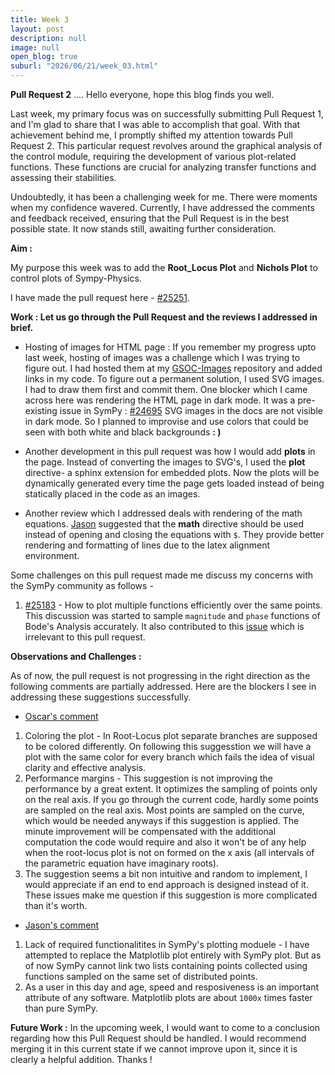 ```yaml
---
title: Week 3 
layout: post
description: null
image: null
open_blog: true
suburl: "2026/06/21/week_03.html"
---
```

**Pull Request 2**
.... Hello everyone, hope this blog finds you well.

Last week, my primary focus was on successfully submitting Pull Request 1, and I'm glad to share that I was able to accomplish that goal. With that achievement behind me, I promptly shifted my attention towards Pull Request 2. This particular request revolves around the graphical analysis of the control module, requiring the development of various plot-related functions. These functions are crucial for analyzing transfer functions and assessing their stabilities.

Undoubtedly, it has been a challenging week for me. There were moments when my confidence wavered. Currently, I have addressed the comments and feedback received, ensuring that the Pull Request is in the best possible state. It now stands still, awaiting further consideration. 

**Aim :**

My purpose this week was to add the **Root_Locus Plot** and **Nichols Plot** to control plots of Sympy-Physics.

I have made the pull request here - [#25251](https://github.com/sympy/sympy/pull/25251). 

**Work : Let us go through the Pull Request and the reviews I addressed in brief.**

- Hosting of images for HTML page : If you remember my progress upto last week, hosting of images was a challenge which I was trying to figure out. I had hosted them at my [GSOC-Images](https://github.com/faze-geek/GSOC-Images) repository and added links in my code. To figure out a permanent solution, I used SVG images. I had to draw them first and commit them. One blocker which I came across here was rendering the HTML page in dark mode. It was a pre-existing issue in SymPy : [#24695](https://github.com/sympy/sympy/issues/24695) SVG images in the docs are not visible in dark mode. So I planned to improvise and use colors that could be seen with both white and black backgrounds **: )**  


- Another development in this pull request was how I would add **plots** in the page. Instead of converting the images to SVG's, I used the **plot** directive- a sphinx extension for embedded plots. Now the plots will be dynamically generated every time the page gets loaded instead of being statically placed in the code as an images.



- Another review which I addressed deals with rendering of the math equations.  [Jason](https://github.com/moorepants) suggested that the **math** directive should be used instead of opening and closing the equations with `$`. They provide better rendering and formatting of lines due to the latex alignment environment.

Some challenges on this pull request made me discuss my concerns with the SymPy community as follows - 
1. [#25183](https://github.com/sympy/sympy/discussions/25183) - How to plot multiple functions efficiently over the same points.
This discussion was started to sample `magnitude` and `phase` functions of Bode's Analysis accurately. It also contributed to this [issue](https://github.com/sympy/sympy/issues/25190) which is irrelevant to this pull request.


**Observations and Challenges :**

As of now, the pull request is not progressing in the right direction as the following comments are partially addressed. 
Here are the blockers I see in addressing these suggestions successfully.
- [Oscar's comment](https://github.com/sympy/sympy/pull/25251#discussion_r1233020164)
  
1. Coloring the plot - In Root-Locus plot separate branches are supposed to be colored differently. On following this suggesstion we will have a plot with the same color for every branch which fails the idea of visual clarity and effective analysis.
2. Performance margins - This suggestion is not improving the performance by a great extent. It optimizes the sampling of points only on the real axis. If you go through the current code, hardly some points are sampled on the real axis. Most points are sampled on the curve, which would be needed anyways if this suggestion is applied. The minute improvement will be compensated with the additional computation the code would require and also it won't be of any help when the root-locus plot is not on formed on the x axis (all intervals of the parametric equation have imaginary roots).
3. The suggestion seems a bit non intuitive and random to implement, I would appreciate if an end to end approach is designed instead of it. These issues make me question if this suggestion is more complicated than it's worth.
   
- [Jason's comment](https://github.com/sympy/sympy/pull/25251#issuecomment-1596098121)
  
1. Lack of required functionalitites in SymPy's plotting moduele - I have attempted to replace the Matplotlib plot entirely with SymPy plot. But as of now SymPy cannot link two lists containing points collected using functions sampled on the same set of distributed points.
2. As a user in this day and age, speed and resposiveness is an important attribute of any software. Matplotlib plots are about `1000x`
 times faster than pure SymPy.

**Future Work :**
In the upcoming week, I would want to come to a conclusion regarding how this Pull Request should be handled. I would recommend merging it in this current state if we cannot improve upon it, since it is clearly a helpful addition. Thanks !
